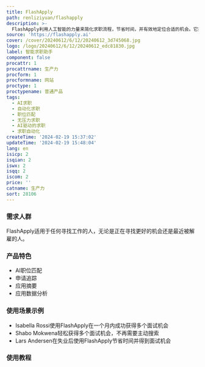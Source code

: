 ```yaml
---
title: FlashApply
path: renliziyuan/flashapply
description: >-
  FlashApply利用人工智能的力量来简化求职流程，节省时间，并有效地定位合适的机会。它提供AI驱动的职位匹配、申请追踪、申请摘要以及应用数据分析等功能。FlashApply可以帮助用户更智能地找到并申请工作，提高获得面试机会的可能性。
source: 'https://flashapply.ai'
cover: /cover/20240612/6/12/20240612_3d745068.jpg
logo: /logo/20240612/6/12/20240612_edc81830.jpg
label: 智能求职助手
component: false
procattr: 1
procattrname: 生产力
procform: 1
procformname: 网站
proctype: 1
proctypename: 普通产品
tags:
  - AI求职
  - 自动化求职
  - 职位匹配
  - 无压力求职
  - AI驱动的求职
  - 求职自动化
createTime: '2024-02-19 15:37:02'
updateTime: '2024-02-19 15:48:04'
lang: en
isicp: 2
isqian: 2
iswx: 2
isqq: 2
iscom: 2
price: ''
catname: 生产力
sort: 28106
---
```




### 需求人群
FlashApply适用于任何寻找工作的人，无论是正在寻找更好的机会还是最近被解雇的人。

### 产品特色
- AI职位匹配
- 申请追踪
- 应用摘要
- 应用数据分析

### 使用场景示例
- Isabella Rossi使用FlashApply在一个月内成功获得多个面试机会
- Shabo Mokwena轻松获得多个面试机会，不再需要主动搜索
- Lars Andersen在失业后使用FlashApply节省时间并得到面试机会

### 使用教程


  
